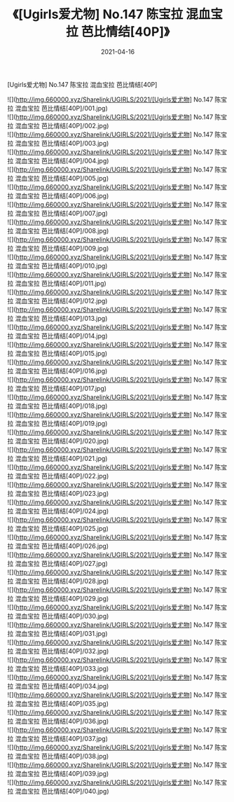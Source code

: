 ﻿---
layout: post
title:  《[Ugirls爱尤物] No.147 陈宝拉 混血宝拉 芭比情结[40P]》
date:   2021-04-16
img: http://img.660000.xyz/Sharelink/UGIRLS/2021/[Ugirls爱尤物] No.147 陈宝拉 混血宝拉 芭比情结[40P]/000.jpg
categories: [美女, 清纯, 唯美]
---

[Ugirls爱尤物] No.147 陈宝拉 混血宝拉 芭比情结[40P]

  ![](http://img.660000.xyz/Sharelink/UGIRLS/2021/[Ugirls爱尤物] No.147 陈宝拉 混血宝拉 芭比情结[40P]/001.jpg) <br> ![](http://img.660000.xyz/Sharelink/UGIRLS/2021/[Ugirls爱尤物] No.147 陈宝拉 混血宝拉 芭比情结[40P]/002.jpg) <br> ![](http://img.660000.xyz/Sharelink/UGIRLS/2021/[Ugirls爱尤物] No.147 陈宝拉 混血宝拉 芭比情结[40P]/003.jpg) <br> ![](http://img.660000.xyz/Sharelink/UGIRLS/2021/[Ugirls爱尤物] No.147 陈宝拉 混血宝拉 芭比情结[40P]/004.jpg) <br> ![](http://img.660000.xyz/Sharelink/UGIRLS/2021/[Ugirls爱尤物] No.147 陈宝拉 混血宝拉 芭比情结[40P]/005.jpg) <br> ![](http://img.660000.xyz/Sharelink/UGIRLS/2021/[Ugirls爱尤物] No.147 陈宝拉 混血宝拉 芭比情结[40P]/006.jpg) <br> ![](http://img.660000.xyz/Sharelink/UGIRLS/2021/[Ugirls爱尤物] No.147 陈宝拉 混血宝拉 芭比情结[40P]/007.jpg) <br> ![](http://img.660000.xyz/Sharelink/UGIRLS/2021/[Ugirls爱尤物] No.147 陈宝拉 混血宝拉 芭比情结[40P]/008.jpg) <br> ![](http://img.660000.xyz/Sharelink/UGIRLS/2021/[Ugirls爱尤物] No.147 陈宝拉 混血宝拉 芭比情结[40P]/009.jpg) <br> ![](http://img.660000.xyz/Sharelink/UGIRLS/2021/[Ugirls爱尤物] No.147 陈宝拉 混血宝拉 芭比情结[40P]/010.jpg) <br> ![](http://img.660000.xyz/Sharelink/UGIRLS/2021/[Ugirls爱尤物] No.147 陈宝拉 混血宝拉 芭比情结[40P]/011.jpg) <br> ![](http://img.660000.xyz/Sharelink/UGIRLS/2021/[Ugirls爱尤物] No.147 陈宝拉 混血宝拉 芭比情结[40P]/012.jpg) <br> ![](http://img.660000.xyz/Sharelink/UGIRLS/2021/[Ugirls爱尤物] No.147 陈宝拉 混血宝拉 芭比情结[40P]/013.jpg) <br> ![](http://img.660000.xyz/Sharelink/UGIRLS/2021/[Ugirls爱尤物] No.147 陈宝拉 混血宝拉 芭比情结[40P]/014.jpg) <br> ![](http://img.660000.xyz/Sharelink/UGIRLS/2021/[Ugirls爱尤物] No.147 陈宝拉 混血宝拉 芭比情结[40P]/015.jpg) <br> ![](http://img.660000.xyz/Sharelink/UGIRLS/2021/[Ugirls爱尤物] No.147 陈宝拉 混血宝拉 芭比情结[40P]/016.jpg) <br> ![](http://img.660000.xyz/Sharelink/UGIRLS/2021/[Ugirls爱尤物] No.147 陈宝拉 混血宝拉 芭比情结[40P]/017.jpg) <br> ![](http://img.660000.xyz/Sharelink/UGIRLS/2021/[Ugirls爱尤物] No.147 陈宝拉 混血宝拉 芭比情结[40P]/018.jpg) <br> ![](http://img.660000.xyz/Sharelink/UGIRLS/2021/[Ugirls爱尤物] No.147 陈宝拉 混血宝拉 芭比情结[40P]/019.jpg) <br> ![](http://img.660000.xyz/Sharelink/UGIRLS/2021/[Ugirls爱尤物] No.147 陈宝拉 混血宝拉 芭比情结[40P]/020.jpg) <br> ![](http://img.660000.xyz/Sharelink/UGIRLS/2021/[Ugirls爱尤物] No.147 陈宝拉 混血宝拉 芭比情结[40P]/021.jpg) <br> ![](http://img.660000.xyz/Sharelink/UGIRLS/2021/[Ugirls爱尤物] No.147 陈宝拉 混血宝拉 芭比情结[40P]/022.jpg) <br> ![](http://img.660000.xyz/Sharelink/UGIRLS/2021/[Ugirls爱尤物] No.147 陈宝拉 混血宝拉 芭比情结[40P]/023.jpg) <br> ![](http://img.660000.xyz/Sharelink/UGIRLS/2021/[Ugirls爱尤物] No.147 陈宝拉 混血宝拉 芭比情结[40P]/024.jpg) <br> ![](http://img.660000.xyz/Sharelink/UGIRLS/2021/[Ugirls爱尤物] No.147 陈宝拉 混血宝拉 芭比情结[40P]/025.jpg) <br> ![](http://img.660000.xyz/Sharelink/UGIRLS/2021/[Ugirls爱尤物] No.147 陈宝拉 混血宝拉 芭比情结[40P]/026.jpg) <br> ![](http://img.660000.xyz/Sharelink/UGIRLS/2021/[Ugirls爱尤物] No.147 陈宝拉 混血宝拉 芭比情结[40P]/027.jpg) <br> ![](http://img.660000.xyz/Sharelink/UGIRLS/2021/[Ugirls爱尤物] No.147 陈宝拉 混血宝拉 芭比情结[40P]/028.jpg) <br> ![](http://img.660000.xyz/Sharelink/UGIRLS/2021/[Ugirls爱尤物] No.147 陈宝拉 混血宝拉 芭比情结[40P]/029.jpg) <br> ![](http://img.660000.xyz/Sharelink/UGIRLS/2021/[Ugirls爱尤物] No.147 陈宝拉 混血宝拉 芭比情结[40P]/030.jpg) <br> ![](http://img.660000.xyz/Sharelink/UGIRLS/2021/[Ugirls爱尤物] No.147 陈宝拉 混血宝拉 芭比情结[40P]/031.jpg) <br> ![](http://img.660000.xyz/Sharelink/UGIRLS/2021/[Ugirls爱尤物] No.147 陈宝拉 混血宝拉 芭比情结[40P]/032.jpg) <br> ![](http://img.660000.xyz/Sharelink/UGIRLS/2021/[Ugirls爱尤物] No.147 陈宝拉 混血宝拉 芭比情结[40P]/033.jpg) <br> ![](http://img.660000.xyz/Sharelink/UGIRLS/2021/[Ugirls爱尤物] No.147 陈宝拉 混血宝拉 芭比情结[40P]/034.jpg) <br> ![](http://img.660000.xyz/Sharelink/UGIRLS/2021/[Ugirls爱尤物] No.147 陈宝拉 混血宝拉 芭比情结[40P]/035.jpg) <br> ![](http://img.660000.xyz/Sharelink/UGIRLS/2021/[Ugirls爱尤物] No.147 陈宝拉 混血宝拉 芭比情结[40P]/036.jpg) <br> ![](http://img.660000.xyz/Sharelink/UGIRLS/2021/[Ugirls爱尤物] No.147 陈宝拉 混血宝拉 芭比情结[40P]/037.jpg) <br> ![](http://img.660000.xyz/Sharelink/UGIRLS/2021/[Ugirls爱尤物] No.147 陈宝拉 混血宝拉 芭比情结[40P]/038.jpg) <br> ![](http://img.660000.xyz/Sharelink/UGIRLS/2021/[Ugirls爱尤物] No.147 陈宝拉 混血宝拉 芭比情结[40P]/039.jpg) <br> ![](http://img.660000.xyz/Sharelink/UGIRLS/2021/[Ugirls爱尤物] No.147 陈宝拉 混血宝拉 芭比情结[40P]/040.jpg) <br>